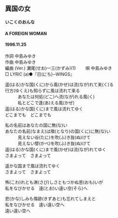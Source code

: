 ## 異国の女
#### いこくのおんな
#### A FOREIGN WOMAN
#### 1996.11.25 


作詞     中島みゆき　　　　　   
作曲      中島みゆき  　　　   
編曲 (Ver.) 瀬尾(せお)一三(かずみ)(1)　　
唄     中島みゆき    
□ LYRIC (a)●『日(にち)─WINGS』   
    
遥(はる)かな国(くに)から風(かぜ)は流(なが)れて来(く)る    
行方(ゆくえ)も知らずに風は流れて来る    
　　　あなたは何処(どこ)へ流(なが)れる風(く)    
　　　私とどこで逢(あ)える風(かぜ)    
遥(はる)かな国(くに)まで風は流れてゆく    
どこまでも　どこまでも    
    
私の名前はあなたの国に無(な)い    
あなたの名前(なまえ)は隣(となり)の国(くに)に無(な)い    
　　　見えない谷(たに)を吹(ふ)き抜(ぬ)けて    
　　　見えない壁(かべ)を吹(ふ)き抜(ぬ)けて    
遥(はる)かな国(くに)まで風(かぜ)は流(なが)れてゆく    
さまよって　さまよって    
    
遥かな国まで風は流れてゆく    
さまよって　さまよって    
    
怖(こわ)れとも淋(さび)しさともつかぬ思(おも)いが    
私をなびかせる　遠(とお)い遠い空(そら)へ    
    
悲(かな)しみも傷跡(きずあと)も忘れてしまえと    
私をなびかせる　遠い遠い空へ    
遠い遠い空へ    